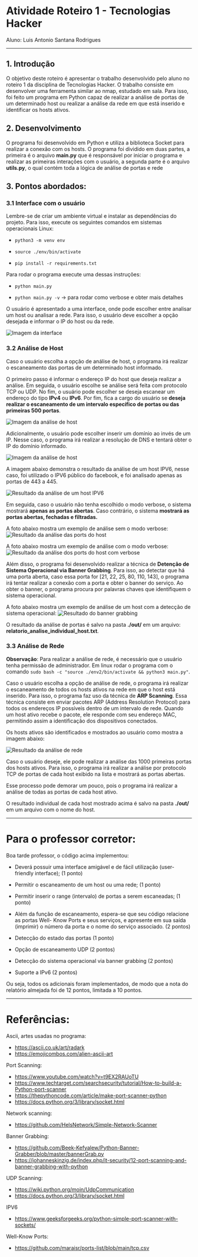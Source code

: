 # Atividade Roteiro 1 - Tecnologias Hacker

Aluno: Luis Antonio Santana Rodrigues

--------------------------------------------------

## 1. Introdução

O objetivo deste roteiro é apresentar o trabalho desenvolvido pelo aluno no roteiro 1 da disciplina de Tecnologias Hacker. O trabalho consiste em desenvolver uma ferramenta similar ao nmap, estudado em sala. Para isso, foi feito um programa em Python capaz de realizar a análise de portas de um determinado host ou realizar a análise da rede em que está inserido e identificar os hosts ativos.

## 2. Desenvolvimento

O programa foi desenvolvido em Python e utiliza a biblioteca Socket para realizar a conexão com os hosts. O programa foi dividido em duas partes, a primeira é o arquivo **main.py** que é responsável por iniciar o programa e realizar as primeiras interações com o usuário, a segunda parte é o arquivo **utils.py**, o qual contém toda a lógica de análise de portas e rede

## 3. Pontos abordados:


### 3.1 Interface com o usuário

Lembre-se de criar um ambiente virtual e instalar as dependências do projeto. Para isso, execute os seguintes comandos em sistemas operacionais Linux:

- `python3 -m venv env`

- `source ./env/bin/activate`

- `pip install -r requirements.txt`

Para rodar o programa execute uma dessas instruções:

- `python main.py`
 
- `python main.py -v` ->  para rodar como verbose e obter mais detalhes

O usuário é apresentado a uma interface, onde pode escolher entre analisar um host ou analisar a rede. Para isso, o usuário deve escolher a opção desejada e informar o IP do host ou da rede.

![Imagem da interface](./imgs/3.1_interface.png)

### 3.2 Análise de Host

Caso o usuário escolha a opção de análise de host, o programa irá realizar o escaneamento das portas de um determinado host informado. 

O primeiro passo é informar o endereço IP do host que deseja realizar a análise. Em seguida, o usuário escolhe se análise será feita com protocolo TCP ou UDP. No fim, o usuário pode escolher se deseja escanear um endereço do tipo **IPv4** ou **IPv6**. Por fim, fica a cargo do usuário se **deseja realizar o escaneamento de um intervalo específico de portas ou das primeiras 500 portas**. 

![Imagem da análise de host](./imgs/3.2_Ips.png)

Adicionalmente, o usuário pode escolher inserir um domínio ao invés de um IP. Nesse caso, o programa irá realizar a resolução de DNS e tentará obter o IP do domínio informado.

![Imagem da análise de host](./imgs/3.2_Domain.png)

A imagem abaixo demonstra o resultado da análise de um host IPV6, nesse caso, foi utilizado o IPV6 público do facebook, e foi analisado apenas as portas de 443 a 445.

![Resultado da análise de um host IPV6](./imgs/3.2_Ipv6.png)

Em seguida, caso o usuário não tenha escolhido o modo verbose, o sistema mostrará **apenas as portas abertas**. Caso contrário, o sistema **mostrará as portas abertas, fechadas e filtradas.**

A foto abaixo mostra um exemplo de análise sem o modo verbose:
![Resultado da análise das ports do host](./imgs/3.2_OpenPorts.png)

A foto abaixo mostra um exemplo de análise com o modo verbose:
![Resultado da análise dos ports do host com verbose](./imgs/3.2_OpenPortsVerbose.png)

Além disso, o programa foi desenvolvido realizar a técnica de **Detenção de Sistema Operacional via Banner Grabbing**. Para isso, ao detectar que há uma porta aberta, caso essa porta for [21, 22, 25, 80, 110, 143], o programa irá tentar realizar a conexão com a porta e obter o banner do serviço. Ao obter o banner, o programa procura por palavras chaves que identifiquem o sistema operacional.

A foto abaixo mostra um exemplo de análise de um host com a detecção de sistema operacional:
![Resultado do banner grabbing](./imgs/3.2_Banner.png)

O resultado da análise de portas é salvo na pasta **./out/** em um arquivo: **relatorio_analise_individual_host.txt**.

### 3.3 Análise de Rede

**Observação**: Para realizar a análise de rede, é necessário que o usuário tenha permissão de administrador. Em linux rodar o programa com o comando `sudo bash -c "source ./env2/bin/activate && python3 main.py"`.

Caso o usuário escolha a opção de análise de rede, o programa irá realizar o escaneamento de todos os hosts ativos na rede em que o host está inserido. Para isso, o programa faz uso da técnica de **ARP Scanning**. Essa técnica consiste em enviar pacotes ARP (Address Resolution Protocol) para todos os endereços IP possíveis dentro de um intervalo de rede. Quando um host ativo recebe o pacote, ele responde com seu endereço MAC, permitindo assim a identificação dos dispositivos conectados.

Os hosts ativos são identificados e mostrados ao usuário como mostra a imagem abaixo:

![Resultado da análise de rede](./imgs/3.3_Network_analysis.png)

Caso o usuário deseje, ele pode realizar a análise das 1000 primeiras portas dos hosts ativos. Para isso, o programa irá realizar a análise por protocolo TCP de portas de cada host exibido na lista e mostrará as portas abertas.

Esse processo pode demorar um pouco, pois o programa irá realizar a análise de todas as portas de cada host ativo.

O resultado individual de cada host mostrado acima é salvo na pasta **./out/** em um arquivo com o nome do host.

---

# Para o professor corretor:

Boa tarde professor, o código acima implementou:

- Deverá possuir uma interface amigável e de fácil utilização (user-friendly interface); (1
ponto)

- Permitir o escaneamento de um host ou uma rede; (1 ponto)

- Permitir inserir o range (intervalo) de portas a serem escaneadas; (1 ponto)

- Além da função de escaneamento, espera-se que seu código relacione as portas Well-
Know Ports e seus serviços, e apresente em sua saída (imprimir) o número da porta e
o nome do serviço associado. (2 pontos)

- Detecção do estado das portas (1 ponto)

- Opção de escaneamento UDP (2 pontos)

- Detecção do sistema operacional via banner grabbing (2 pontos)

- Suporte a IPv6 (2 pontos)

Ou seja, todos os adicionais foram implementados, de modo que a nota do relatório almejada foi de 12 pontos, limitada a 10 pontos.

--------

# Referências:

Ascii, artes usadas no programa:

- https://ascii.co.uk/art/radark
- https://emojicombos.com/alien-ascii-art

Port Scanning:
- https://www.youtube.com/watch?v=t9EX2RAUoTU
- https://www.techtarget.com/searchsecurity/tutorial/How-to-build-a-Python-port-scanner
- https://thepythoncode.com/article/make-port-scanner-python
- https://docs.python.org/3/library/socket.html

Network scanning:
- https://github.com/HelsNetwork/Simple-Network-Scanner

Banner Grabbing:
- https://github.com/Beek-Kefyalew/Python-Banner-Grabber/blob/master/bannerGrab.py
- https://johanneskinzig.de/index.php/it-security/12-port-scanning-and-banner-grabbing-with-python

UDP Scanning:
- https://wiki.python.org/moin/UdpCommunication
- https://docs.python.org/3/library/socket.html

IPV6
- https://www.geeksforgeeks.org/python-simple-port-scanner-with-sockets/

Well-Know Ports:
- https://github.com/maraisr/ports-list/blob/main/tcp.csv
